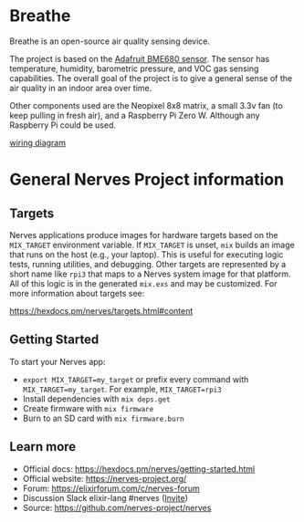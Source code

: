 # Breathe
Breathe is an open-source air quality sensing device.

The project is based on the [Adafruit BME680 sensor](https://www.adafruit.com/product/3660).
The sensor has temperature, humidity, barometric pressure, and VOC gas sensing capabilities.
The overall goal of the project is to give a general sense of the air quality in an indoor area over time.

Other components used are the Neopixel 8x8 matrix, a small 3.3v fan (to keep pulling in fresh air), and a Raspberry Pi Zero W. Although any Raspberry Pi could be used.

[wiring diagram](https://github.com/supersimple/breathe/blob/master/breathe_bb.png)

# General Nerves Project information

## Targets

Nerves applications produce images for hardware targets based on the
`MIX_TARGET` environment variable. If `MIX_TARGET` is unset, `mix` builds an
image that runs on the host (e.g., your laptop). This is useful for executing
logic tests, running utilities, and debugging. Other targets are represented by
a short name like `rpi3` that maps to a Nerves system image for that platform.
All of this logic is in the generated `mix.exs` and may be customized. For more
information about targets see:

https://hexdocs.pm/nerves/targets.html#content

## Getting Started

To start your Nerves app:
  * `export MIX_TARGET=my_target` or prefix every command with
    `MIX_TARGET=my_target`. For example, `MIX_TARGET=rpi3`
  * Install dependencies with `mix deps.get`
  * Create firmware with `mix firmware`
  * Burn to an SD card with `mix firmware.burn`

## Learn more

  * Official docs: https://hexdocs.pm/nerves/getting-started.html
  * Official website: https://nerves-project.org/
  * Forum: https://elixirforum.com/c/nerves-forum
  * Discussion Slack elixir-lang #nerves ([Invite](https://elixir-slackin.herokuapp.com/))
  * Source: https://github.com/nerves-project/nerves

